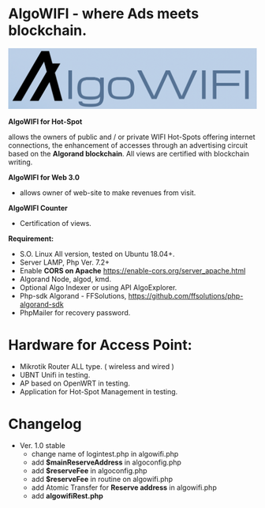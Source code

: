 # AlgoWIFI - where Ads meets blockchain. 
![logo](/img/algowifiLogo.png)

**AlgoWIFI for Hot-Spot**

allows the owners of public and / or private WIFI Hot-Spots offering internet connections, the enhancement of accesses through an advertising circuit based on the **Algorand blockchain**. All views are certified with blockchain writing.



**AlgoWIFI for Web 3.0**

* allows owner of web-site to make revenues from visit.

**AlgoWIFI Counter**
* Certification of views.



**Requirement:**

* S.O. Linux All version, tested on Ubuntu 18.04+.
* Server LAMP, Php Ver. 7.2+
* Enable **CORS on  Apache**  https://enable-cors.org/server_apache.html
*  Algorand Node, algod, kmd. 
* Optional Algo Indexer or using API AlgoExplorer.
* Php-sdk Algorand - FFSolutions, https://github.com/ffsolutions/php-algorand-sdk
* PhpMailer for recovery password.


# Hardware for Access Point:

* Mikrotik Router ALL type. ( wireless and wired )
* UBNT Unifi in testing.
* AP based on OpenWRT in testing.
* Application for Hot-Spot Management in testing.


# Changelog

- Ver. 1.0 stable
  - change name of logintest.php in algowifi.php
  - add **$mainReserveAddress** in algoconfig.php
  - add **$reserveFee** in algoconfig.php
  - add **$reserveFee** in routine on algowifi.php
  - add Atomic Transfer for **Reserve address** in algowifi.php
  - add **algowifiRest.php**
  




